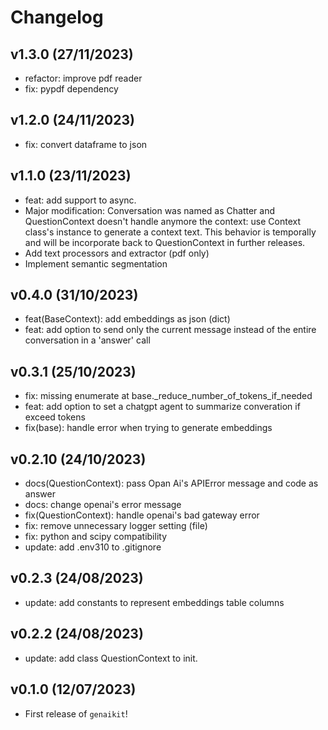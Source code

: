 # Changelog

<!--next-version-placeholder-->


## v1.3.0 (27/11/2023)

 - refactor: improve pdf reader
 - fix: pypdf dependency

## v1.2.0 (24/11/2023)

 - fix: convert dataframe to json

## v1.1.0 (23/11/2023)

 - feat: add support to async.
 - Major modification: Conversation was named as Chatter and QuestionContext doesn't handle anymore the context: use Context class's instance to generate a context text. This behavior is temporally and will be incorporate back to QuestionContext in further releases.
 - Add text processors and extractor (pdf only)
 - Implement semantic segmentation

## v0.4.0 (31/10/2023)

 - feat(BaseContext): add embeddings as json (dict)
 - feat: add option to send only the current message instead of the entire conversation in a 'answer' call

## v0.3.1 (25/10/2023)
 - fix: missing enumerate at base._reduce_number_of_tokens_if_needed
 - feat: add option to set a chatgpt agent to summarize converation if exceed tokens
 - fix(base): handle error when trying to generate embeddings

## v0.2.10 (24/10/2023)
 - docs(QuestionContext): pass Opan Ai's APIError message and code as answer
 - docs: change openai's error message
 - fix(QuestionContext): handle openai's bad gateway error
 - fix: remove unnecessary logger setting (file)
 - fix: python and scipy compatibility
 - update: add .env310 to .gitignore
## v0.2.3 (24/08/2023)

- update: add constants to represent embeddings table columns

## v0.2.2 (24/08/2023)

- update: add class QuestionContext to init.

## v0.1.0 (12/07/2023)

- First release of `genaikit`!